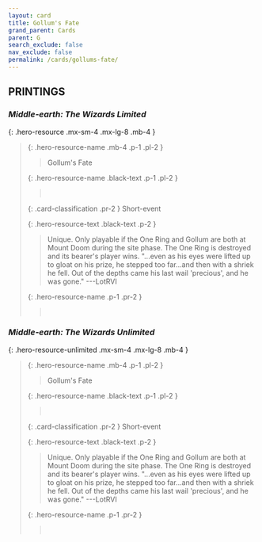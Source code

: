 ```yaml
---
layout: card
title: Gollum's Fate
grand_parent: Cards
parent: G
search_exclude: false
nav_exclude: false
permalink: /cards/gollums-fate/
---
```


## PRINTINGS


### _Middle-earth: The Wizards Limited_

{: .hero-resource .mx-sm-4 .mx-lg-8 .mb-4 }
> {: .hero-resource-name .mb-4 .p-1 .pl-2 }
> > <div class="card-mp"></div>
> > <div class="card-name">Gollum's Fate</div>
>
> {: .hero-resource-name .black-text .p-1 .pl-2 }
> > &nbsp;
>
> {: .card-classification .pr-2 }
> Short-event
>
> {: .hero-resource-text .black-text .p-2 }
> > Unique. Only playable if the One Ring and Gollum are both at Mount Doom during the site phase. The One Ring is destroyed and its bearer's player wins.  "...even as his eyes were lifted up to gloat on his prize, he stepped too far...and then with a shriek he fell. Out of the depths came his last wail 'precious', and he was gone." ---LotRVI 
> 
> {: .hero-resource-name .p-1 .pr-2 }
> > <div class="card-shield"></div>
> > <div class="card-corruption">&nbsp;</div>

### _Middle-earth: The Wizards Unlimited_

{: .hero-resource-unlimited .mx-sm-4 .mx-lg-8 .mb-4 }
> {: .hero-resource-name .mb-4 .p-1 .pl-2 }
> > <div class="card-mp"></div>
> > <div class="card-name">Gollum's Fate</div>
>
> {: .hero-resource-name .black-text .p-1 .pl-2 }
> > &nbsp;
>
> {: .card-classification .pr-2 }
> Short-event
>
> {: .hero-resource-text .black-text .p-2 }
> > Unique. Only playable if the One Ring and Gollum are both at Mount Doom during the site phase. The One Ring is destroyed and its bearer's player wins.  "...even as his eyes were lifted up to gloat on his prize, he stepped too far...and then with a shriek he fell. Out of the depths came his last wail 'precious', and he was gone." ---LotRVI 
> 
> {: .hero-resource-name .p-1 .pr-2 }
> > <div class="card-shield"></div>
> > <div class="card-corruption">&nbsp;</div>
